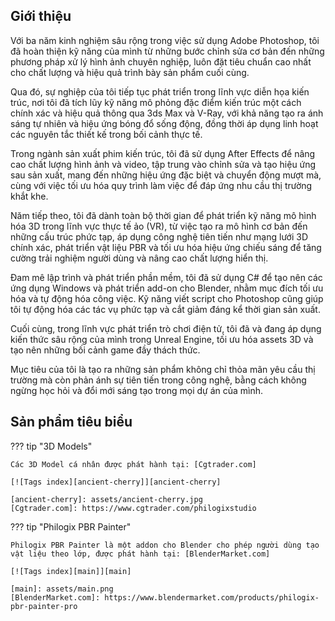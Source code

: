 ## Giới thiệu

Với ba năm kinh nghiệm sâu rộng trong việc sử dụng Adobe Photoshop, tôi đã hoàn thiện kỹ năng của mình từ những bước chỉnh sửa cơ bản đến những phương pháp xử lý hình ảnh chuyên nghiệp, luôn đặt tiêu chuẩn cao nhất cho chất lượng và hiệu quả trình bày sản phẩm cuối cùng. 

Qua đó, sự nghiệp của tôi tiếp tục phát triển trong lĩnh vực diễn họa kiến trúc, nơi tôi đã tích lũy kỹ năng mô phỏng đặc điểm kiến trúc một cách chính xác và hiệu quả thông qua 3ds Max và V-Ray, với khả năng tạo ra ánh sáng tự nhiên và hiệu ứng bóng đổ sống động, đồng thời áp dụng linh hoạt các nguyên tắc thiết kế trong bối cảnh thực tế.

Trong ngành sản xuất phim kiến trúc, tôi đã sử dụng After Effects để nâng cao chất lượng hình ảnh và video, tập trung vào chỉnh sửa và tạo hiệu ứng sau sản xuất, mang đến những hiệu ứng đặc biệt và chuyển động mượt mà, cùng với việc tối ưu hóa quy trình làm việc để đáp ứng nhu cầu thị trường khắt khe.

Năm tiếp theo, tôi đã dành toàn bộ thời gian để phát triển kỹ năng mô hình hóa 3D trong lĩnh vực thực tế ảo (VR), từ việc tạo ra mô hình cơ bản đến những cấu trúc phức tạp, áp dụng công nghệ tiên tiến như mạng lưới 3D chính xác, phát triển vật liệu PBR và tối ưu hóa hiệu ứng chiếu sáng để tăng cường trải nghiệm người dùng và nâng cao chất lượng hiển thị.

Đam mê lập trình và phát triển phần mềm, tôi đã sử dụng C# để tạo nên các ứng dụng Windows và phát triển add-on cho Blender, nhằm mục đích tối ưu hóa và tự động hóa công việc. Kỹ năng viết script cho Photoshop cũng giúp tôi tự động hóa các tác vụ phức tạp và cắt giảm đáng kể thời gian sản xuất.

Cuối cùng, trong lĩnh vực phát triển trò chơi điện tử, tôi đã và đang áp dụng kiến thức sâu rộng của mình trong Unreal Engine, tối ưu hóa assets 3D và tạo nên những bối cảnh game đầy thách thức. 

Mục tiêu của tôi là tạo ra những sản phẩm không chỉ thỏa mãn yêu cầu thị trường mà còn phản ánh sự tiên tiến trong công nghệ, bằng cách không ngừng học hỏi và đổi mới sáng tạo trong mọi dự án của mình.

## Sản phẩm tiêu biểu

??? tip "3D Models"

    Các 3D Model cá nhân được phát hành tại: [Cgtrader.com]

    [![Tags index][ancient-cherry]][ancient-cherry]

    [ancient-cherry]: assets/ancient-cherry.jpg
    [Cgtrader.com]: https://www.cgtrader.com/philogixstudio


??? tip "Philogix PBR Painter"

    Philogix PBR Painter là một addon cho Blender cho phép người dùng tạo vật liệu theo lớp, được phát hành tại: [BlenderMarket.com]

    [![Tags index][main]][main]

    [main]: assets/main.png
    [BlenderMarket.com]: https://www.blendermarket.com/products/philogix-pbr-painter-pro

    



